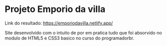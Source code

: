 # Projeto Emporio da villa

Link do resultado: https://emporiodavilla.netlify.app/

Site desenvolvido com o intuito de por em pratica tudo que foi absorvido no modulo de HTML5 e CSS3 basico no curso do programadorbr.


